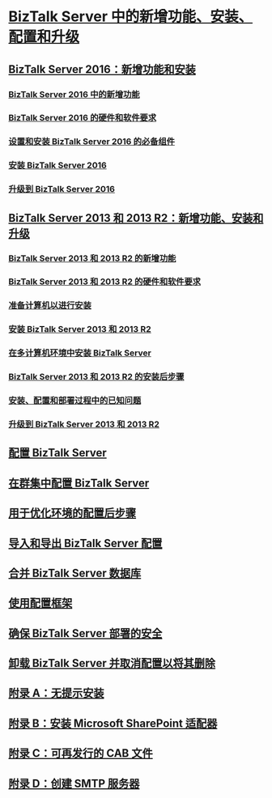 # [BizTalk Server 中的新增功能、安装、配置和升级](biztalk-server-what-s-new-installation-configuration-and-upgrade.md)
## [BizTalk Server 2016：新增功能和安装](biztalk-server-2016-what-s-new-and-installation.md)
### [BizTalk Server 2016 中的新增功能](what-s-new-in-biztalk-server-2016.md)
### [BizTalk Server 2016 的硬件和软件要求](hardware-and-software-requirements-for-biztalk-server-2016.md)
### [设置和安装 BizTalk Server 2016 的必备组件](set-up-and-install-prerequisites-for-biztalk-server-2016.md)
### [安装 BizTalk Server 2016](install-biztalk-server-2016.md)
### [升级到 BizTalk Server 2016](upgrade-to-biztalk-server-2016.md)
## [BizTalk Server 2013 和 2013 R2：新增功能、安装和升级](biztalk-server-2013-and-2013-r2-what-s-new-install-and-upgrade.md)
### [BizTalk Server 2013 和 2013 R2 的新增功能](what-s-new-in-biztalk-server-2013-and-2013-r2.md)
### [BizTalk Server 2013 和 2013 R2 的硬件和软件要求](hardware-and-software-requirements-for-biztalk-server-2013-and-2013-r2.md)
### [准备计算机以进行安装](prepare-your-computer-for-installation.md)
### [安装 BizTalk Server 2013 和 2013 R2](install-biztalk-server-2013-and-2013-r2.md)
### [在多计算机环境中安装 BizTalk Server](install-biztalk-server-in-a-multi-computer-environment.md)
### [BizTalk Server 2013 和 2013 R2 的安装后步骤](post-installation-steps-for-biztalk-server-2013-and-2013-r2.md)
### [安装、配置和部署过程中的已知问题](known-issues-in-installation-configuration-and-deployment.md)
### [升级到 BizTalk Server 2013 和 2013 R2](upgrade-to-biztalk-server-2013-and-2013-r2.md)
## [配置 BizTalk Server](configure-biztalk-server.md)
## [在群集中配置 BizTalk Server](configure-biztalk-server-in-a-cluster.md)
## [用于优化环境的配置后步骤](post-configuration-steps-to-optimize-your-environment.md)
## [导入和导出 BizTalk Server 配置](import-and-export-biztalk-server-configuration.md)
## [合并 BizTalk Server 数据库](consolidate-the-biztalk-server-databases2.md)
## [使用配置框架](working-with-the-configuration-framework.md)
## [确保 BizTalk Server 部署的安全](securing-your-biztalk-server-deployment.md)
## [卸载 BizTalk Server 并取消配置以将其删除](uninstall-and-unconfigure-biztalk-server-to-remove-it.md)
## [附录 A：无提示安装](appendix-a-silent-installation.md)
## [附录 B：安装 Microsoft SharePoint 适配器](appendix-b-install-the-microsoft-sharepoint-adapter.md)
## [附录 C：可再发行的 CAB 文件](appendix-c-redistributable-cab-files.md)
## [附录 D：创建 SMTP 服务器](appendix-d-create-the-smtp-server.md)
